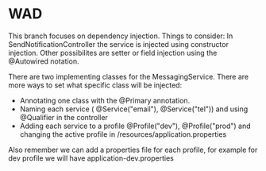 WAD
===

This branch focuses on dependency injection. 
Things to consider:
In SendNotificationController the service is injected using constructor injection. Other possibilites are setter or field injection using the @Autowired notation.

There are two implementing classes for the MessagingService. There are more ways to set what specific class will be injected:
* Annotating one class with the @Primary annotation.
* Naming each service ( @Service("email"), @Service("tel")) and using @Qualifier in the controller
* Adding each service to a profile @Profile("dev"), @Profile("prod") and changing the active profile in /resources/application.properties

Also remember we can add a properties file for each profile, for example for dev profile we will have application-dev.properties
